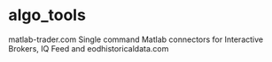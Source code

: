 # algo_tools
matlab-trader.com
Single command Matlab connectors for Interactive Brokers, IQ Feed and eodhistoricaldata.com
